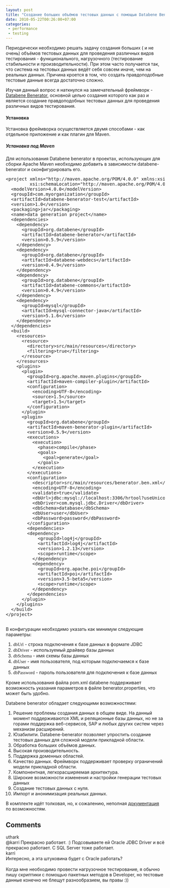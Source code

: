 ```yaml
---
layout: post
title: "Создание больших объёмов тестовых данных с помощью Databene Benerator"
date: 2010-05-22T00:26:00+07:00
categories:
 - performance
 - testing
---
```


<div class='post'>
<p>Периодически необходимо решать задачу создания больших ( и не очень) объёмов тестовых данных для проведения различных видов тестирования - функционального, нагрузочного (тестирование стабильности и производительности). При этом часто получается так, что система на тестовых данных ведёт себя совсем иначе, чем на реальных данных. Причина кроется в том, что создать правдоподобные тестовые данные всегда достаточно сложно.</p>
<p>Изучая данный вопрос я наткнулся на замечательный фреймворк - <a href="http://databene.org/databene-benerator">Databene Benerator</a>, основной целью создания которого как раз и является создание правдоподобных тестовых данных для проведения различных видов тестирования.</p>
<h4>Установка</h4>
<p>Установка фреймворка осуществляется двумя способами - как отдельное приложение и как плагин для Maven.</p>
<h5>Установка под Maven</h5>
<p>Для использования Databene benerator в проектах, использующих для сборки Apache Maven необходимо добавить в зависимости databene-benerator и сконфигурировать его.</p>
<pre class="brush: xml;">
&lt;project xmlns=&quot;http://maven.apache.org/POM/4.0.0&quot; xmlns:xsi=&quot;http://www.w3.org/2001/XMLSchema-instance&quot;
         xsi:schemaLocation=&quot;http://maven.apache.org/POM/4.0.0 http://maven.apache.org/maven-v4_0_0.xsd&quot;&gt;
  &lt;modelVersion&gt;4.0.0&lt;/modelVersion&gt;
  &lt;groupId&gt;com.myorganization&lt;/groupId&gt;
  &lt;artifactId&gt;databene-benerator-test&lt;/artifactId&gt;
  &lt;version&gt;1.0&lt;/version&gt;
  &lt;packaging&gt;jar&lt;/packaging&gt;
  &lt;name&gt;data generation project&lt;/name&gt;
  &lt;dependencies&gt;
    &lt;dependency&gt;
      &lt;groupId&gt;org.databene&lt;/groupId&gt;
      &lt;artifactId&gt;databene-benerator&lt;/artifactId&gt;
      &lt;version&gt;0.5.9&lt;/version&gt;
    &lt;/dependency&gt;
    &lt;dependency&gt;
      &lt;groupId&gt;org.databene&lt;/groupId&gt;
      &lt;artifactId&gt;databene-webdecs&lt;/artifactId&gt;
      &lt;version&gt;0.4.9&lt;/version&gt;
    &lt;/dependency&gt;
    &lt;dependency&gt;
      &lt;groupId&gt;org.databene&lt;/groupId&gt;
      &lt;artifactId&gt;databene-commons&lt;/artifactId&gt;
      &lt;version&gt;0.4.9&lt;/version&gt;
    &lt;/dependency&gt;
    &lt;dependency&gt;
      &lt;groupId&gt;mysql&lt;/groupId&gt;
      &lt;artifactId&gt;mysql-connector-java&lt;/artifactId&gt;
      &lt;version&gt;5.1.6&lt;/version&gt;
    &lt;/dependency&gt;
  &lt;/dependencies&gt;
  &lt;build&gt;
    &lt;resources&gt;
      &lt;resource&gt;
        &lt;directory&gt;src/main/resources&lt;/directory&gt;
        &lt;filtering&gt;true&lt;/filtering&gt;
      &lt;/resource&gt;
    &lt;/resources&gt;
    &lt;plugins&gt;
      &lt;plugin&gt;
        &lt;groupId&gt;org.apache.maven.plugins&lt;/groupId&gt;
        &lt;artifactId&gt;maven-compiler-plugin&lt;/artifactId&gt;
        &lt;configuration&gt;
          &lt;encoding&gt;UTF-8&lt;/encoding&gt;
          &lt;source&gt;1.5&lt;/source&gt;
          &lt;target&gt;1.5&lt;/target&gt;
        &lt;/configuration&gt;
      &lt;/plugin&gt;
      &lt;plugin&gt;
        &lt;groupId&gt;org.databene&lt;/groupId&gt;
        &lt;artifactId&gt;maven-benerator-plugin&lt;/artifactId&gt;
        &lt;version&gt;0.5.9&lt;/version&gt;
        &lt;executions&gt;
          &lt;execution&gt;
            &lt;phase&gt;compile&lt;/phase&gt;
            &lt;goals&gt;
              &lt;goal&gt;generate&lt;/goal&gt;
            &lt;/goals&gt;
          &lt;/execution&gt;
        &lt;/executions&gt;
        &lt;configuration&gt;
          &lt;descriptor&gt;src/main/resources/benerator.ben.xml&lt;/descriptor&gt;
          &lt;encoding&gt;UTF-8&lt;/encoding&gt;
          &lt;validate&gt;true&lt;/validate&gt;
          &lt;dbUrl&gt;jdbc:mysql://localhost:3306/hrtool?useUnicode=true&amp;characterEncoding=UTF-8&lt;/dbUrl&gt;
          &lt;dbDriver&gt;com.mysql.jdbc.Driver&lt;/dbDriver&gt;
          &lt;dbSchema&gt;database&lt;/dbSchema&gt;
          &lt;dbUser&gt;user&lt;/dbUser&gt;
          &lt;dbPassword&gt;password&lt;/dbPassword&gt;
        &lt;/configuration&gt;
        &lt;dependencies&gt;
        &lt;dependency&gt;
            &lt;groupId&gt;log4j&lt;/groupId&gt;
            &lt;artifactId&gt;log4j&lt;/artifactId&gt;
            &lt;version&gt;1.2.13&lt;/version&gt;
            &lt;scope&gt;runtime&lt;/scope&gt;
          &lt;/dependency&gt;
          &lt;dependency&gt;
            &lt;groupId&gt;org.apache.poi&lt;/groupId&gt;
            &lt;artifactId&gt;poi&lt;/artifactId&gt;
            &lt;version&gt;3.5-beta5&lt;/version&gt;
            &lt;scope&gt;runtime&lt;/scope&gt;
          &lt;/dependency&gt;
        &lt;/dependencies&gt;
      &lt;/plugin&gt;
    &lt;/plugins&gt;
  &lt;/build&gt;
&lt;/project&gt;

</pre>
<p>В конфигурации необходимо указать как минимум следующие параметры:</p>
<ol><li><span style=" font-family:'Courier New,courier';">dbUrl</span> - строка подключения к базе данных в формате JDBC</li>
<li><span style=" font-family:'Courier New,courier';">dbDriver</span> - используемый драйвер базы данных</li>
<li><span style=" font-family:'Courier New,courier';">dbSchema</span> - имя схемы базы данных</li>
<li><span style=" font-family:'Courier New,courier';">dbUser</span> - имя пользователя, под которым подключаемся к базе данных</li>
<li><span style=" font-family:'Courier New,courier';">dbPassword</span> - пароль пользователя для подключения к базе данных</li>
</ol>
<p>Кроме использования файла pom.xml databene поддерживает возможность указания параметров в файле benerator.properties, что может быть удобно.</p>
<p>Databene benerator обладает следующими возможностями:</p>
<ol><li>Решение проблемы создания данных в общем виде. На данный момент поддерживаются XML и реляционные базы данных, но не за горами поддержка веб-сервисов, SAP и любых других систем через механизм расширений.</li>
<li>Юзабилити. Databene-benerator позволяет упростить создание тестовых данных для сложной модели прикладной области.</li>
<li>Обработка больших объёмов данных.</li>
<li>Высокая производительность.</li>
<li>Поддержка доменных областей.</li>
<li>Качество данных. Фреймворк поддерживает проверку ограничений модели прикладной области.</li>
<li>Компонентная, легкорасширяемая архитектура.</li>
<li>Широкие возможности изменения и настройки генерации тестовых данных</li>
<li>Создание тестовых данных с нуля.</li>
<li>Импорт и анонимизация реальных данных.</li>
</ol>
<p>В комплекте идёт толковая, но, к сожалению, неполная <a href="http://databene.org/download/databene-benerator-manual-0.6.0.pdf">документация</a> по возможностям.</p></div>
<h2>Comments</h2>
<div class='comments'>
<div class='comment'>
<div class='author'>uthark</div>
<div class='content'>
@karri Прекрасно работает. :) Подсовываете ей Oracle JDBC Driver и всё прекрасно работает. С SQL Server тоже работает.</div>
</div>
<div class='comment'>
<div class='author'>karri</div>
<div class='content'>
Интересно, а эта штуковина будет с Oracle работать?<br /><br />Когда мне необходимо провести нагрузочное тестирование, я обычно пишу скриптики с помощью пакетных методов в Developer, но тестовые данные конечно не блещут разнообразием, вы правы :))</div>
</div>
</div>
